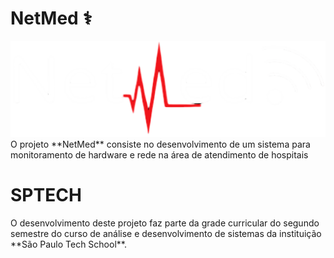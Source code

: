 <h1>NetMed ⚕️</h1>
<img src="/site/site/img/logo2.5.png" alt="">
O projeto **NetMed** consiste no desenvolvimento de um sistema para monitoramento de hardware e rede na área de atendimento de hospitais

<h1>SPTECH</h1>
O desenvolvimento deste projeto faz parte da grade curricular do segundo semestre do curso de análise e desenvolvimento de sistemas da instituição **São Paulo Tech School**.
